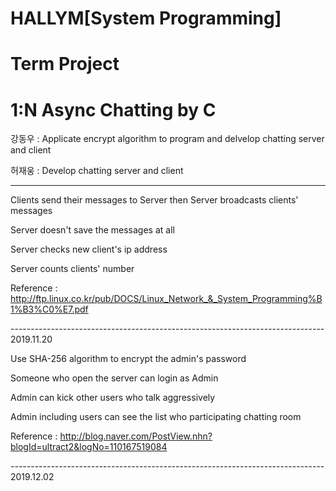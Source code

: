 # HALLYM[System Programming]
# Term Project
# 1:N Async Chatting by C

강동우 : Applicate encrypt algorithm to program and delvelop chatting server and client

허재웅 : Develop chatting server and client

------------------------------------------------------------------------------

Clients send their messages to Server then Server broadcasts clients' messages

Server doesn't save the messages at all

Server checks new client's ip address

Server counts clients' number



Reference : http://ftp.linux.co.kr/pub/DOCS/Linux_Network_&_System_Programming%B1%B3%C0%E7.pdf

------------------------------------------------------------------------------ 2019.11.20

Use SHA-256 algorithm to encrypt the admin's password

Someone who open the server can login as Admin

Admin can kick other users who talk aggressively

Admin including users can see the list who participating chatting room



Reference : http://blog.naver.com/PostView.nhn?blogId=ultract2&logNo=110167519084

------------------------------------------------------------------------------ 2019.12.02

